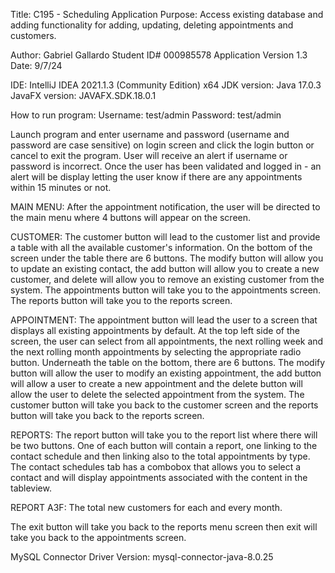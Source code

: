 Title: C195 - Scheduling Application
Purpose: Access existing database and adding functionality for adding, updating, deleting appointments and customers.

Author: Gabriel Gallardo
Student ID# 000985578
Application Version 1.3
Date: 9/7/24

IDE: IntelliJ IDEA 2021.1.3 (Community Edition) x64
JDK version: Java 17.0.3
JavaFX version: JAVAFX.SDK.18.0.1

How to run program:
Username: test/admin
Password: test/admin

Launch program and enter username and password (username and password are case sensitive) on login screen and click the login button or cancel to exit the program.
User will receive an alert if username or password is incorrect. Once the user has been validated and logged in - an alert will be display letting the user know if there
are any appointments within 15 minutes or not.

MAIN MENU:
After the appointment notification, the user will be directed to the main menu where 4 buttons will appear on the screen.

CUSTOMER:
The customer button will lead to the customer list and provide a table with all the available customer's information. On the bottom of the screen under the table there are 6 buttons.
The modify button will allow you to update an existing contact, the add button will allow you to create a new customer, and delete will allow you to remove an existing customer from the system.
The appointments button will take you to the appointments screen. The reports button will take you to the reports screen.

APPOINTMENT:
The appointment button will lead the user to a screen that displays all existing appointments by default. At the top left side of the screen, the user can select from all appointments, the next rolling week and the
next rolling month appointments by selecting the appropriate radio button.  Underneath the table on the bottom, there are 6 buttons. The modify button will allow the user to modify an existing
appointment, the add button will allow a user to create a new appointment and the delete button will allow the user to delete the selected appointment from the system.
The customer button will take you back to the customer screen and the reports button will take you back to the reports screen.

REPORTS:
The report button will take you to the report list where there will be two buttons. One of each button will contain a report, one linking to the contact schedule and then linking also to the total appointments by type. 
The contact schedules tab has a combobox that allows you to select a contact and will display appointments associated with the content in the tableview.

REPORT A3F: The total new customers for each and every month.

The exit button will take you back to the reports menu screen then exit will take you back to the appointments screen.

MySQL Connector Driver Version: mysql-connector-java-8.0.25
